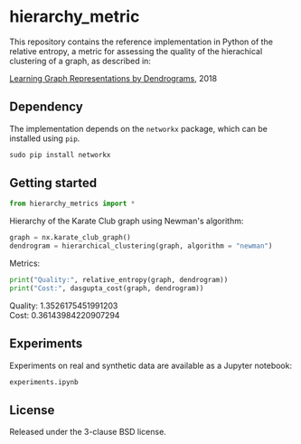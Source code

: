 # hierarchy_metric

This repository contains the reference implementation in Python of the relative entropy, a metric for assessing the quality of the hierachical clustering of a graph, as described in:

[Learning Graph Representations by Dendrograms](http://arxiv.org/abs/1807.05087), 2018

## Dependency

The implementation depends on the `networkx` package,
which can be installed using `pip`.

```python
sudo pip install networkx
```

## Getting started

```python
from hierarchy_metrics import *
```

Hierarchy of the Karate Club graph using Newman's algorithm:

```python
graph = nx.karate_club_graph()
dendrogram = hierarchical_clustering(graph, algorithm = "newman")
```

Metrics:
 
```python
print("Quality:", relative_entropy(graph, dendrogram))
print("Cost:", dasgupta_cost(graph, dendrogram))
```
Quality: 1.3526175451991203  
Cost: 0.36143984220907294

## Experiments

Experiments on real and synthetic data are available as a Jupyter notebook:

```python
experiments.ipynb
```

## License

Released under the 3-clause BSD license.

